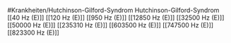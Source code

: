 #Krankheiten/Hutchinson-Gilford-Syndrom
Hutchinson-Gilford-Syndrom
[[40 Hz (E)]]
[[120 Hz (E)]]
[[950 Hz (E)]]
[[12850 Hz (E)]]
[[32500 Hz (E)]]
[[50000 Hz (E)]]
[[235310 Hz (E)]]
[[603500 Hz (E)]]
[[747500 Hz (E)]]
[[823300 Hz (E)]]